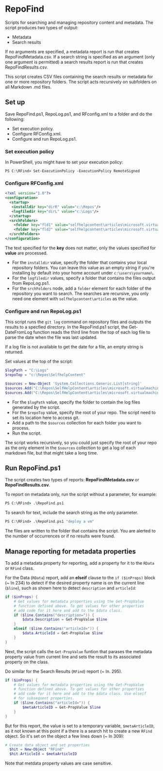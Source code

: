 # RepoFind

Scripts for searching and managing repository content and metadata. The script produces two types of output:
- Metadata
- Search results

If no arguments are specified, a metadata report is run that creates RepoFindMetadata.csv. If a search string is specified as an argument (only one argument is permitted) a search results report is run that creates RepoFindResults.csv.

This script creates CSV files containing the search results or metadata for one or more repository folders. The script acts recursively on subfolders on all Markdown .md files. 

## Set up

Save RepoFind.ps1, RepoLog.ps1, and RFconfig.xml to a folder and do the following:

- Set execution policy.
- Configure RFConfig.xml.
- Configure and run RepoLog.ps1.

### Set execution policy
In PowerShell, you might have to set your execution policy:
```
PS C:\RFind> Set-ExecutionPolicy -ExecutionPolicy RemoteSigned
```

### Configure RFConfig.xml

```xml
<?xml version="1.0"?>
<configuration>
  <startup>
   <installdir key="dirR" value="c:\Repos"/>
   <logfiledir key="dirL" value="c:\Logs"/>
  </startup>
  <srchFolders>
    <folder key="fld1" value="selfhelpcontent\articles\microsoft.virtualmachines.rca.tdp"/>
    <folder key="fld2" value="selfhelpcontent\articles\microsoft.virtualmachine.rca.restarts"/>
  </srchFolders>
</configuration>
```
The text specified for the **key** does not matter, only the values specified for **value** are processed.  

- For the `installdir` value, specify the folder that contains your local repository folders. You can leave this value as an empty string if you're installing by default into your home account under `c:\users\yourname\`.
- For the `logfiledir` values, specify a folder that contains the files output from RepoLog.ps1.
- For the `srchFolders` node, add a `folder` element for each folder of the repository you want to search. The searches are recursive, you only need one element with `selfhelpcontent\articles` as the value.

### Configure and run RepoLog.ps1

This script runs the `git log` command on repository files and outputs the results to a specfied directory. In the RepoFind.ps1 script, the Get-DateFromLog function reads the third line from the top of each log file to parse the date when the file was last updated.

If a log file is not available to get the date for a file, an empty string is returned.

Set values at the top of the script:

```powershell
$logPath = "C:\Logs"
$repoTop = "c:\Repos\SelfhelpContent"

$sources = New-Object 'System.Collections.Generic.List[string]'
$sources.Add("C:\Repos\SelfHelpContent\articles\microsoft.virtualmachine.rca.restarts")
$sources.Add("C:\Repos\SelfHelpContent\articles\microsoft.virtualmachines.rca.tdp")
```
- For the `$logPath` value, specify the folder to contain the log files generated by the script.
- For the `$repoTop` value, specify the root of your repo. The script need to set its location here to access git.
- Add a path to the `$sources` collection for each folder you want to process.
- Run the script.

The script works recursively, so you could just specify the root of your repo as the only element in  the `$sources` collection to get a log of each markdown file, but that might take a long time.

## Run RepoFind.ps1

The script creates two types of reports: **RepoFindMetadata.csv** or **RepoFindResults.csv**. 

To report on metadata only, run the script without a parameter, for example:
```cmd
PS C:\RFind> .\RepoFind.ps1
```
To search for text, include the search string as the only parameter.
```cmd
PS C:\RFind> .\RepoFind.ps1 "deploy a vm"
```

The files are written to the folder that contains the script. You are alerted to the number of occurrences or if no results were found.

## Manage reporting for metadata properties 

To add a metadata property for reporting, add a property for it to the `RData` or `RFind` class. 

For the Data (`RData`) report, add an **elseif** clause to the `if ($inProps)` block (~ ln 234) to detect if the desired property name is on the current line (`$line`), such as shown here to detect `description` and `articleId`: 

```powershell
if ($inProps) {
    # Get values for metadata properties using the Get-PropValue
    # function defined above. To get values for other properties
    # add code for it here and add to the $data class.
    if ($line.Contains("description=")) {
        $data.Description = Get-PropValue $line
    }
    elseif ($line.Contains("articleId=")) {
        $data.ArticleId = Get-PropValue $line
    }               
}
```
Next, the script calls the `Get-PropValue` funtion that parases the metadata property value from current line and sets the result to its associated property on the class.

Do similar for the Search Results (`RFind`) report (~ ln. 295).

```powershell
if ($inProps) {
    # Get values for metadata properties using the Get-PropValue
    # function defined above. To get values for other properties
    # add code for it here and add to the $data class. Use elseif
    # for subsequent properties.
    if ($line.Contains("articleId=")) {
        $metaArticleID = Get-PropValue $line
    }               
}
```

But for this report, the value is set to a temporary variable, `$metaArticleID`, as it not known at this point if a there is a search hit to create a new `RFind` object. So it's set on the object a few lines down (~ ln 309):

```powershell
# Create data object and set properties
  $hit = New-Object "RFind"
  $hit.ArticleId = $metaArticleID

```
Note that metdata property values are case sensitive.

